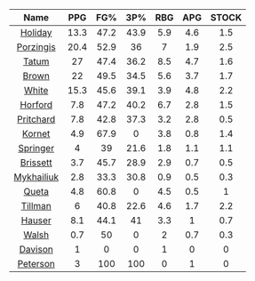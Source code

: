 |                                     Name                                     |  PPG  |  FG%  |  3P%  |  RBG  |  APG  |  STOCK  |
|:----------------------------------------------------------------------------:|:-----:|:-----:|:-----:|:-----:|:-----:|:-------:|
|      [Holiday](https://www.espn.com/nba/player/_/id/3995/jrue-holiday)       | 13.3  | 47.2  | 43.9  |  5.9  |  4.6  |   1.5   |
| [Porzingis](https://www.espn.com/nba/player/_/id/3102531/kristaps-porzingis) | 20.4  | 52.9  |  36   |   7   |  1.9  |   2.5   |
|      [Tatum](https://www.espn.com/nba/player/_/id/4065648/jayson-tatum)      |  27   | 47.4  | 36.2  |  8.5  |  4.7  |   1.6   |
|      [Brown](https://www.espn.com/nba/player/_/id/3917376/jaylen-brown)      |  22   | 49.5  | 34.5  |  5.6  |  3.7  |   1.7   |
|     [White](https://www.espn.com/nba/player/_/id/3078576/derrick-white)      | 15.3  | 45.6  | 39.1  |  3.9  |  4.8  |   2.2   |
|       [Horford](https://www.espn.com/nba/player/_/id/3213/al-horford)        |  7.8  | 47.2  | 40.2  |  6.7  |  2.8  |   1.5   |
|  [Pritchard](https://www.espn.com/nba/player/_/id/4066354/payton-pritchard)  |  7.8  | 42.8  | 37.3  |  3.2  |  2.8  |   0.5   |
|      [Kornet](https://www.espn.com/nba/player/_/id/3064560/luke-kornet)      |  4.9  | 67.9  |   0   |  3.8  |  0.8  |   1.4   |
|   [Springer](https://www.espn.com/nba/player/_/id/4432164/jaden-springer)    |   4   |  39   | 21.6  |  1.8  |  1.1  |   1.1   |
|   [Brissett](https://www.espn.com/nba/player/_/id/4278031/oshae-brissett)    |  3.7  | 45.7  | 28.9  |  2.9  |  0.7  |   0.5   |
|  [Mykhailiuk](https://www.espn.com/nba/player/_/id/3133602/svi-mykhailiuk)   |  2.8  | 33.3  | 30.8  |  0.9  |  0.5  |   0.3   |
|     [Queta](https://www.espn.com/nba/player/_/id/4397424/neemias-queta)      |  4.8  | 60.8  |   0   |  4.5  |  0.5  |    1    |
|    [Tillman](https://www.espn.com/nba/player/_/id/4277964/xavier-tillman)    |   6   | 40.8  | 22.6  |  4.6  |  1.7  |   2.2   |
|      [Hauser](https://www.espn.com/nba/player/_/id/4065804/sam-hauser)       |  8.1  | 44.1  |  41   |  3.3  |   1   |   0.7   |
|      [Walsh](https://www.espn.com/nba/player/_/id/4683689/jordan-walsh)      |  0.7  |  50   |   0   |   2   |  0.7  |   0.3   |
|      [Davison](https://www.espn.com/nba/player/_/id/4576085/jd-davison)      |   1   |   0   |   0   |   1   |   0   |    0    |
|    [Peterson](https://www.espn.com/nba/player/_/id/4397689/drew-peterson)    |   3   |  100  |  100  |   0   |   1   |    0    |
